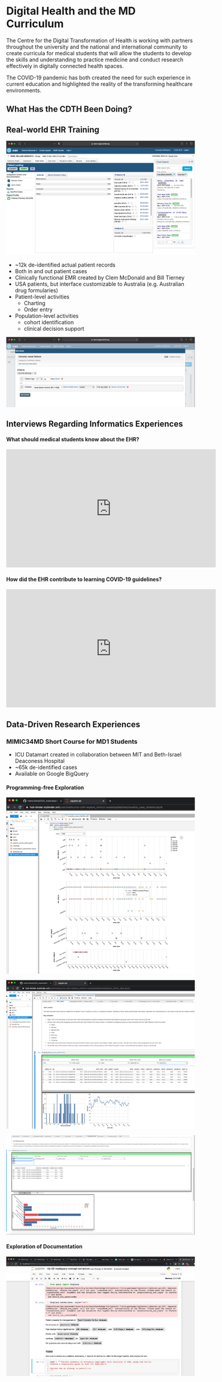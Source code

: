 # Digital Health and the MD Curriculum

The Centre for the Digital Transformation of Health is working with partners throughout the university and the national and international community to create curricula for medical students that will allow the students to develop the skills and understanding to practice medicine and conduct research effectively in digitally connected health spaces.

The COVID-19 pandemic has both created the need for such experience in current education and highlighted the reality of the transforming healthcare environments.

## What Has the CDTH Been Doing?

## Real-world EHR Training

![temr screenshot](./temr1.png)


- ~12k de-identified actual patient records
- Both in and out patient cases
- Clinically functional EMR created by Clem McDonald and Bill Tierney
- USA patients, but interface customizable to Australia (e.g. Australian drug formularies)
- Patient-level activities
   - Charting
   - Order entry
- Population-level activities
   - cohort identification
   - clinical decision support

![temr cohort](./temr2.png)

## Interviews Regarding Informatics Experiences

#### What should medical students know about the EHR?

<iframe width="560" height="315" src="https://www.youtube.com/embed/N-ZviegIGkE?start=2217" title="YouTube video player" frameborder="0" allow="accelerometer; autoplay; clipboard-write; encrypted-media; gyroscope; picture-in-picture" allowfullscreen></iframe>

#### How did the EHR contribute to learning COVID-19 guidelines?

<iframe width="560" height="315" src="https://www.youtube.com/embed/V-xnEmRpq_Y?start=1190" title="YouTube video player" frameborder="0" allow="accelerometer; autoplay; clipboard-write; encrypted-media; gyroscope; picture-in-picture" allowfullscreen></iframe>



## Data-Driven Research Experiences

### MIMIC34MD Short Course for MD1 Students

- ICU Datamart created in collaboration between MIT and Beth-Israel Deaconess Hospital
- ~65k de-identified cases
- Available on Google BigQuery

#### Programming-free Exploration

![mimic3 timeline](./mimic3_timeline.png)

![mimic3_subject.png](./mimic3_case.png)

![mimic3_ms.png](./mimic3_ms.png)

#### Exploration of Documentation

![nlp notebook](./clinical_nlp.png)
